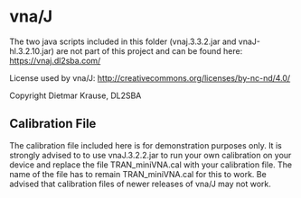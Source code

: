 # vna/J

The two java scripts included in this folder (vnaj.3.3.2.jar and vnaJ-hl.3.2.10.jar) are not part of this project and can be found here: https://vnaj.dl2sba.com/

License used by vna/J: http://creativecommons.org/licenses/by-nc-nd/4.0/

Copyright Dietmar Krause, DL2SBA

## Calibration File
The calibration file included here is for demonstration purposes only. It is strongly advised to to use vnaJ.3.2.2.jar to run your own calibration on your device and replace the file TRAN_miniVNA.cal with your calibration file. The name of the file has to remain TRAN_miniVNA.cal for this to work. Be advised that calibration files of newer releases of vna/J may not work. 
